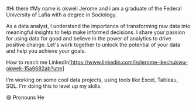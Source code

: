 #Hi there
#My name is okweli Jerome and i am a graduate of the Federal University of Lafia with a degree in Sociology.

As a data analyst, I understand the importance of transforming raw data into meaningful insights to help make informed decisions. I share your passion for using data for good and believe in the power of analytics to drive positive change. Let's work together to unlock the potential of your data and help you achieve your goals.

How to reach me LinkedIn[https://www.linkedin.com/in/jerome-ikechukwu-okweli-15a9682ab?utm]

I'm working on some cool data projects, using tools like Excel, Tableau, SQL. I'm doing this to level up my skills.

 😄 Pronouns He
